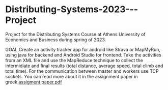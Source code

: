 # Distributing-Systems-2023---Project
Project for the Distributing Systems Course at Athens University of Economics and Business during spring of 2023.

GOAL
Create an activity tracker app for android like Strava or MapMyRun, using java for backend and Android Studio for frontend.
Take the activities from an XML file and use the MapReduce technique to collect the intermidiate and final results (total distance, average speed, total climb and total time).
For the communication between master and workers use TCP sockets. 
You can read more about it in the assignment paper in greek.[assigment paper.pdf](https://github.com/SteliosIer/Distributing-Systems-2023---Project/files/13322149/assigment.paper.pdf)
